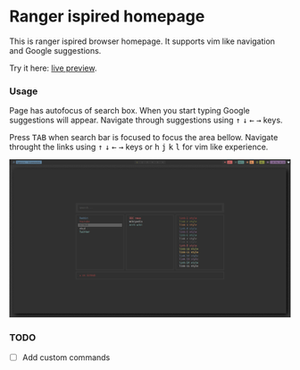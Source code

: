 # Ranger ispired homepage

This is ranger ispired browser homepage. It supports vim like navigation and Google suggestions.

Try it here: [live preview](https://vulgrim.github.io/homepage/).

### Usage

Page has autofocus of search box. When you start typing Google suggestions will appear. Navigate through suggestions using 
<kbd>↑</kbd> <kbd>↓</kbd> <kbd>←</kbd> <kbd>→</kbd> keys.

Press <kbd>TAB</kbd> when search bar is focused to focus the area bellow. Navigate throught the links using <kbd>↑</kbd> <kbd>↓</kbd> <kbd>←</kbd> <kbd>→</kbd> keys or <kbd>h</kbd> <kbd>j</kbd> <kbd>k</kbd> <kbd>l</kbd> for vim like experience. 

![](preview.png)


### TODO
- [ ] Add custom commands
